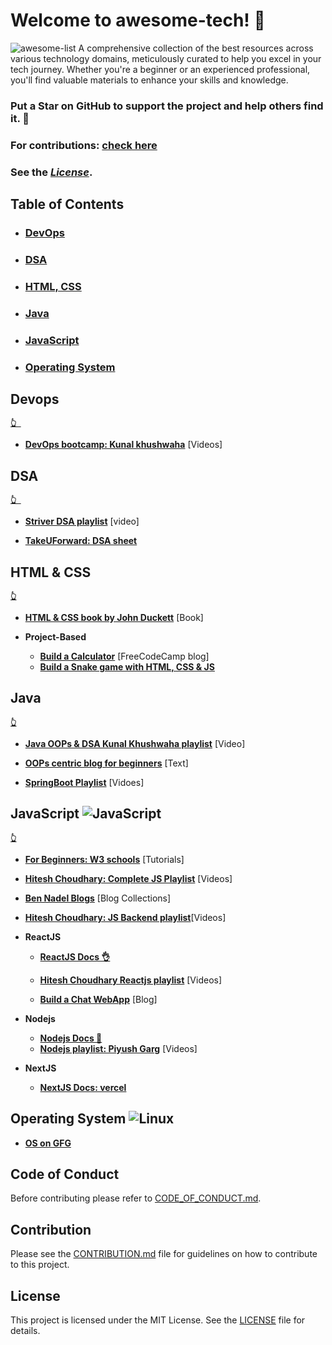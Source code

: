 # Welcome to awesome-tech! 🚀
<!--badges-->
![awesome-list](https://img.shields.io/badge/Awesome%20Lists-FC60A8.svg?style=for-the-badge&logo=Awesome-Lists&logoColor=white)
A comprehensive collection of the best resources across various technology domains, meticulously curated to help you excel in your tech journey. Whether you're a beginner or an experienced professional, you'll find valuable materials to enhance your skills and knowledge.
### Put a Star on GitHub to support the project and help others find it. 🌟

### For contributions: [**check here**](#contribution)
### See the [*License*](#license).
<!-- -->
## Table of Contents
- ### [DevOps](#devops-1)
- ### [DSA](#dsa-1)
- ### [HTML, CSS](#html--css)
- ### [Java](#java-1)
- ### [JavaScript](#javascript-1)
- ### [Operating System](#operating-system-1)


## Devops
**[`👆 `](#welcome-to-awesome-tech)**

* [**DevOps bootcamp: Kunal khushwaha**](https://www.youtube.com/playlist?list=PL9gnSGHSqcnoqBXdMwUTRod4Gi3eac2Ak) [Videos]

## DSA
**[`👆 `](#welcome-to-awesome-tech)**

* [**Striver DSA playlist**](https://www.youtube.com/watch?v=0bHoB32fuj0&list=PLgUwDviBIf0oF6QL8m22w1hIDC1vJ_BHz) [video]

* [**TakeUForward: DSA sheet**](https://www.takeuforward.org)

## HTML & CSS
**[`👆`](#welcome-to-awesome-tech)**
* [**HTML & CSS book by John Duckett**](https://wtf.tw/ref/duckett.pdf) [Book]

* **Project-Based**
    - [**Build a Calculator**](https://www.freecodecamp.org/news/how-to-build-an-html-calculator-app-from-scratch-using-javascript-4454b8714b98) [FreeCodeCamp blog]
    - [**Build a Snake game with HTML, CSS & JS**](https://www.freecodecamp.org/news/think-like-a-programmer-how-to-build-snake-using-only-javascript-html-and-css-7b1479c3339e/)

## Java

**[`👆`](#welcome-to-awesome-tech)**

* [**Java OOPs & DSA Kunal Khushwaha playlist**](https://youtu.be/rZ41y93P2Qo?si=4i-NOFjIQtVMN1JQ) [Video]

* [**OOPs centric blog for beginners**](https://medium.com/@sanjushaw/so-you-think-you-know-oops-8cc764d02e2a) [Text]

* [**SpringBoot Playlist**](https://www.youtube.com/@EngineeringDigest) [Vidoes]


## JavaScript ![JavaScript](https://img.shields.io/badge/JavaScript-F7DF1E.svg?style=for-the-badge&logo=JavaScript&logoColor=black)

**[`👆`](#welcome-to-awesome-tech)**

* [**For Beginners: W3 schools**](https://www.w3schools.com/js/default.asp) [Tutorials]

* [**Hitesh Choudhary: Complete JS Playlist**](https://youtu.be/Hr5iLG7sUa0?si=y-PR77GYhUML-qxj) [Videos]

* [**Ben Nadel Blogs**](https://www.bennadel.com/blog/complete-blog-entry-list.htm) [Blog Collections]


* [**Hitesh Choudhary: JS Backend playlist**](https://www.youtube.com/watch?v=EH3vGeqeIAo&list=PLu71SKxNbfoBGh_8p_NS-ZAh6v7HhYqHW)[Videos]

* **ReactJS**
    - [**ReactJS Docs 👌**](https://react.dev)
    - [**Hitesh Choudhary Reactjs playlist**](https://youtube.com/playlist?list=PLRAV69dS1uWQos1M1xP6LWN6C-lZvpkmq&si=E-2eF98Hc5-7FkTX) [Videos]

    - [**Build a Chat WebApp**](https://novu.co/blog/building-a-chat-app-with-socket-io-and-react/) [Blog]

* **Nodejs**
    - [**Nodejs Docs 🚀**](https://nodejs.org/docs/latest/api/)
    - [**Nodejs playlist: Piyush Garg**](https://www.youtube.com/@piyushgargdev) [Videos]

* **NextJS**
    - [**NextJS Docs: vercel**](https://nextjs.org/docs)


## Operating System ![Linux](https://img.shields.io/badge/Linux-FCC624.svg?style=for-the-badge&logo=Linux&logoColor=black)

* [**OS on GFG**](https://www.geeksforgeeks.org/operating-systems/)





## Code of Conduct
Before contributing please refer to [CODE_OF_CONDUCT.md](CODE_OF_CONDUCT.md).

## Contribution

Please see the [CONTRIBUTION.md](CONTRIBUTION.md) file for guidelines on how to contribute to this project.

## License

This project is licensed under the MIT License. See the [LICENSE](LICENSE) file for details.